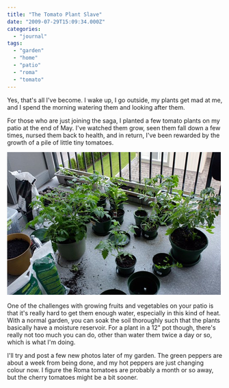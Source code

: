```yaml
---
title: "The Tomato Plant Slave"
date: "2009-07-29T15:09:34.000Z"
categories: 
  - "journal"
tags: 
  - "garden"
  - "home"
  - "patio"
  - "roma"
  - "tomato"
---
```


Yes, that's all I've become. I wake up, I go outside, my plants get mad at me, and I spend the morning watering them and looking after them.

For those who are just joining the saga, I planted a few tomato plants on my patio at the end of May. I've watched them grow, seen them fall down a few times, nursed them back to health, and in return, I've been rewarded by the growth of a pile of little tiny tomatoes.

[![](images/3652261385_b15cbc9996.jpg)](http://www.flickr.com/photos/duanestorey/3652261385/)

One of the challenges with growing fruits and vegetables on your patio is that it's really hard to get them enough water, especially in this kind of heat. With a normal garden, you can soak the soil thoroughly such that the plants basically have a moisture reservoir. For a plant in a 12" pot though, there's really not too much you can do, other than water them twice a day or so, which is what I'm doing.

I'll try and post a few new photos later of my garden. The green peppers are about a week from being done, and my hot peppers are just changing colour now. I figure the Roma tomatoes are probably a month or so away, but the cherry tomatoes might be a bit sooner.
